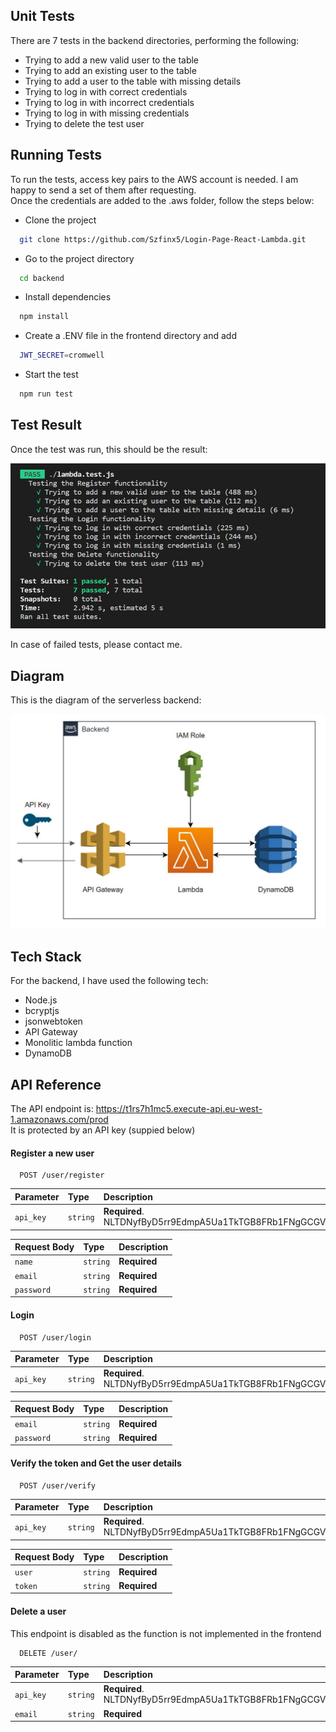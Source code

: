 
## Unit Tests

There are 7 tests in the backend directories, performing the following:       
 
 - Trying to add a new valid user to the table
 - Trying to add an existing user to the table
 - Trying to add a user to the table with missing details
 - Trying to log in with correct credentials
 - Trying to log in with incorrect credentials
 - Trying to log in with missing credentials
 - Trying to delete the test user

## Running Tests
To run the tests, access key pairs to the AWS account is needed. I am happy to send a set of them after requesting.   
Once the credentials are added to the .aws folder, follow the steps below:   

- Clone the project

```bash
  git clone https://github.com/Szfinx5/Login-Page-React-Lambda.git
```

- Go to the project directory

```bash
  cd backend
```

- Install dependencies

```bash
  npm install
```

- Create a .ENV file in the frontend directory and add

```bash
  JWT_SECRET=cromwell
```

- Start the test

```bash
  npm run test
```

## Test Result
Once the test was run, this should be the result:

![Diagram](https://github.com/Szfinx5/Login-Page-React-Lambda/blob/main/img/tests.JPG)

In case of failed tests, please contact me.

## Diagram
This is the diagram of the serverless backend:

![Diagram](https://github.com/Szfinx5/Login-Page-React-Lambda/blob/main/img/diagrambe.JPG)


## Tech Stack

For the backend, I have used the following tech:
- Node.js
- bcryptjs
- jsonwebtoken
- API Gateway
- Monolitic lambda function
- DynamoDB





## API Reference

The API endpoint is: https://t1rs7h1mc5.execute-api.eu-west-1.amazonaws.com/prod    
It is protected by an API key (suppied below)

#### Register a new user

```http
  POST /user/register
```

| Parameter | Type     | Description                |
| :-------- | :------- | :------------------------- |
| `api_key` | `string` | **Required**. NLTDNyfByD5rr9EdmpA5Ua1TkTGB8FRb1FNgGCGV |

| Request Body | Type     | Description                |
| :-------- | :------- | :------------------------- |
| `name` | `string` | **Required** |
| `email` | `string` | **Required** |
| `password` | `string` | **Required** |

#### Login

```http
  POST /user/login
```
| Parameter | Type     | Description                |
| :-------- | :------- | :------------------------- |
| `api_key` | `string` | **Required**. NLTDNyfByD5rr9EdmpA5Ua1TkTGB8FRb1FNgGCGV |

| Request Body | Type     | Description                       |
| :-------- | :------- | :-------------------------------- |
| `email` | `string` | **Required** |
| `password` | `string` | **Required** |

#### Verify the token and Get the user details

```http
  POST /user/verify
```
| Parameter | Type     | Description                |
| :-------- | :------- | :------------------------- |
| `api_key` | `string` | **Required**. NLTDNyfByD5rr9EdmpA5Ua1TkTGB8FRb1FNgGCGV |

| Request Body | Type     | Description                       |
| :-------- | :------- | :-------------------------------- |
| `user` | `string` | **Required** |
| `token` | `string` | **Required** |

#### Delete a user
This endpoint is disabled as the function is not implemented in the frontend

```http
  DELETE /user/
```
| Parameter | Type     | Description                |
| :-------- | :------- | :------------------------- |
| `api_key` | `string` | **Required**. NLTDNyfByD5rr9EdmpA5Ua1TkTGB8FRb1FNgGCGV |
| `email` | `string` | **Required** |

